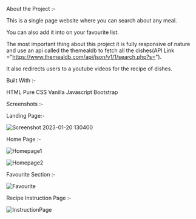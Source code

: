 
 About the Project :-

 This is a single page website where you can search about any meal.

 You can also add it into on your favourite list.

 The most important thing about this project it is fully responsive of nature and use an api called the themealdb to fetch all the dishes(API Link ="https://www.themealdb.com/api/json/v1/1/search.php?s=").

 It also redirects users to a youtube videos for the recipe of dishes.


Built With :-

 HTML
 Pure CSS
 Vanilla Javascript
 Bootstrap



Screenshots :-

 Landing Page:-

![Screenshot 2023-01-20 130400](https://user-images.githubusercontent.com/86068467/213666054-b4ea0a5b-ae40-4a92-8f67-69368fec4143.png)

 Home Page :-

![Homepage1](https://user-images.githubusercontent.com/86068467/213669017-5c2dd093-1e81-44f9-a1a5-47aebfa8f7af.png)

![Homepage2](https://user-images.githubusercontent.com/86068467/213669113-0775d71d-8805-48e0-af0e-1d084988a947.png)

 Favourite Section :-

![Favourite](https://user-images.githubusercontent.com/86068467/213669219-9e6fdf29-d26f-42ef-91a0-617afdf25b70.png)

 Recipe Instruction Page :-

![InstructionPage](https://user-images.githubusercontent.com/86068467/213669374-3983f32b-278b-478a-a150-905ee9e66ce9.png)

